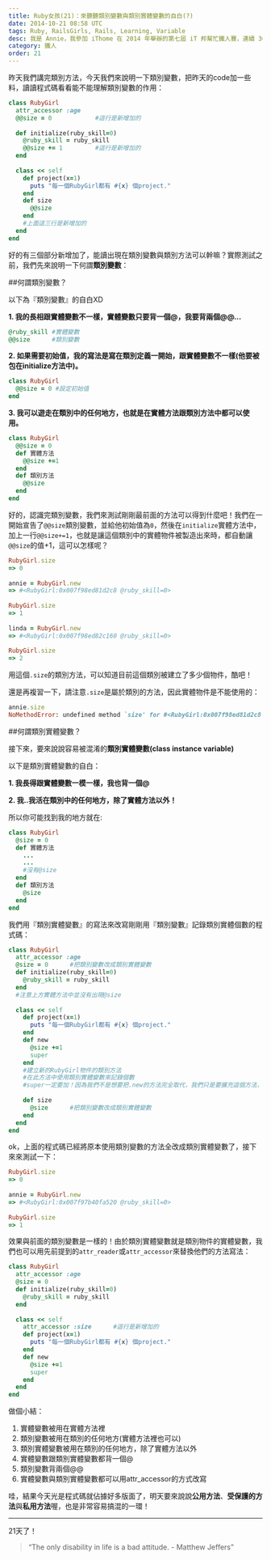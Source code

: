 ```yaml
---
title: Ruby女孩(21)：來聽聽類別變數與類別實體變數的自白(?)
date: 2014-10-21 08:58 UTC
tags: Ruby, RailsGirls, Rails, Learning, Variable
desc: 我是 Annie，我參加 iThome 在 2014 年舉辦的第七屆 iT 邦幫忙鐵人賽，連續 30 天不中斷地記錄自己學習 Ruby 的歷程，這一系列 30 篇文章，推薦給跟我一樣初學 Ruby 約半年的朋友參考。
category: 鐵人
order: 21
---
```


昨天我們講完類別方法，今天我們來說明一下類別變數，把昨天的code加一些料，讀讀程式碼看看能不能理解類別變數的作用：

~~~ruby
class RubyGirl  
  attr_accessor :age  
  @@size = 0            #這行是新增加的  
  
  def initialize(ruby_skill=0)  
    @ruby_skill = ruby_skill  
    @@size += 1         #這行是新增加的  
  end  
  
  class << self  
    def project(x=1)  
      puts "每一個RubyGirl都有 #{x} 個project."  
    end  
    def size  
      @@size  
    end  
    #上面這三行是新增加的  
  end  
end  
~~~

好的有三個部分新增加了，能讀出現在類別變數與類別方法可以幹嘛？實際測試之前，我們先來說明一下何謂**類別變數**：

##何謂類別變數？

以下為『類別變數』的自白XD

**1. 我的長相跟實體變數不一樣，實體變數只要背一個@，我要背兩個@@...**

~~~ruby
@ruby_skill #實體變數  
@@size      #類別變數  
~~~

**2. 如果需要初始值，我的寫法是寫在類別定義一開始，跟實體變數不一樣(他要被包在initialize方法中)。**

~~~ruby
class RubyGirl  
  @@size = 0 #設定初始值  
end  
~~~

**3. 我可以遊走在類別中的任何地方，也就是在實體方法跟類別方法中都可以使用。**

~~~ruby
class RubyGirl  
  @@size = 0     
  def 實體方法  
    @@size +=1  
  end  
  def 類別方法  
    @@size  
  end  
end  
~~~

好的，認識完類別變數，我們來測試剛剛最前面的方法可以得到什麼吧！我們在一開始宣告了`@@size`類別變數，並給他初始值為`0`，然後在`initialize`實體方法中，加上一行`@@size+=1`，也就是讓這個類別中的實體物件被製造出來時，都自動讓`@@size`的值+1，這可以怎樣呢？

~~~ruby
RubyGirl.size  
=> 0  
  
annie = RubyGirl.new  
=> #<RubyGirl:0x007f98ed81d2c8 @ruby_skill=0>  
  
RubyGirl.size  
=> 1  
  
linda = RubyGirl.new  
=> #<RubyGirl:0x007f98ed82c160 @ruby_skill=0>  
  
RubyGirl.size  
=> 2  
~~~

用這個`.size`的類別方法，可以知道目前這個類別被建立了多少個物件，酷吧！

還是再複習一下，請注意`.size`是屬於類別的方法，因此實體物件是不能使用的：

~~~ruby
annie.size  
NoMethodError: undefined method `size' for #<RubyGirl:0x007f98ed81d2c8 @ruby_skill=0>  
~~~

##何謂類別實體變數？

接下來，要來說說容易被混淆的**類別實體變數(class instance variable)**

以下是類別實體變數的自白：

**1. 我長得跟實體變數一模一樣，我也背一個@**

**2. 我..我活在類別中的任何地方，除了實體方法以外！**

所以你可能找到我的地方就在:

~~~ruby
class RubyGirl  
  @size = 0  
  def 實體方法  
    ...  
    ...  
    #沒有@size  
  end  
  def 類別方法  
    @size  
  end  
end  
~~~

我們用『類別實體變數』的寫法來改寫剛剛用『類別變數』記錄類別實體個數的程式碼：

~~~ruby
class RubyGirl  
  attr_accessor :age  
  @size = 0      #把類別變數改成類別實體變數  
  def initialize(ruby_skill=0)  
    @ruby_skill = ruby_skill  
  end  
  #注意上方實體方法中並沒有出現@size  
    
  class << self  
    def project(x=1)  
      puts "每一個RubyGirl都有 #{x} 個project."  
    end  
    def new  
      @size +=1  
      super  
    end  
    #建立新的RubyGirl物件的類別方法  
    #在此方法中使用類別實體變數來記錄個數  
    #super一定要加！因為我們不是想要把.new的方法完全取代，我們只是要擴充這個方法，super這個關鍵字可以讓我們成功擴充.new的方法  
  
    def size  
      @size      #把類別變數改成類別實體變數  
    end  
  end  
end  
~~~

ok，上面的程式碼已經將原本使用類別變數的方法全改成類別實體變數了，接下來來測試一下：

~~~ruby
RubyGirl.size  
=> 0  
  
annie = RubyGirl.new  
=> #<RubyGirl:0x007f97b40fa520 @ruby_skill=0>  
  
RubyGirl.size  
=> 1  
~~~

效果與前面的類別變數是一樣的！由於類別實體變數就是類別物件的實體變數，我們也可以用先前提到的`attr_reader`或`attr_accessor`來替換他們的方法寫法：

~~~ruby
class RubyGirl  
  attr_accessor :age  
  @size = 0  
  def initialize(ruby_skill=0)  
    @ruby_skill = ruby_skill  
  end  
  
  class << self  
    attr_accessor :size      #這行是新增加的  
    def project(x=1)  
      puts "每一個RubyGirl都有 #{x} 個project."  
    end  
    def new  
      @size +=1  
      super  
    end  
  end  
end  
~~~

做個小結：

1. 實體變數被用在實體方法裡
2. 類別變數被用在類別的任何地方(實體方法裡也可以)
3. 類別實體變數被用在類別的任何地方，除了實體方法以外
4. 實體變數跟類別實體變數都背一個@
5. 類別變數背兩個@@
6. 實體變數與類別實體變數都可以用attr_accessor的方式改寫

哇，結果今天光是程式碼就佔據好多版面了，明天要來說說**公用方法**、**受保護的方法**與**私用方法**喔，也是非常容易搞混的一環！

---

21天了！

> “The only disability in life is a bad attitude. - Matthew Jeffers”
